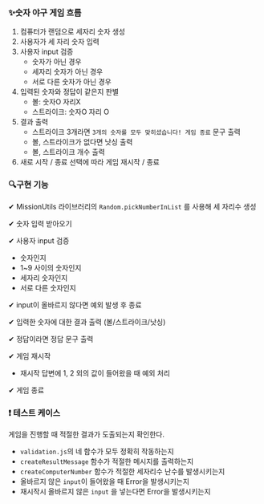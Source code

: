 ### ✨숫자 야구 게임 흐름

1. 컴퓨터가 랜덤으로 세자리 숫자 생성
2. 사용자가 세 자리 숫자 입력
3. 사용자 input 검증
   - 숫자가 아닌 경우
   - 세자리 숫자가 아닌 경우
   - 서로 다른 숫자가 아닌 경우
4. 입력된 숫자와 정답이 같은지 판별
   - 볼: 숫자O 자리X
   - 스트라이크: 숫자O 자리 O
5. 결과 출력
   - 스트라이크 3개라면 `3개의 숫자를 모두 맞히셨습니다! 게임 종료` 문구 출력
   - 볼, 스트라이크가 없다면 낫싱 출력
   - 볼, 스트라이크 개수 출력
6. 새로 시작 / 종료 선택에 따라 게임 재시작 / 종료

### 🔍구현 기능

✔ MissionUtils 라이브러리의 `Random.pickNumberInList` 를 사용해 세 자리수 생성

✔ 숫자 입력 받아오기

✔ 사용자 input 검증

- 숫자인지
- 1~9 사이의 숫자인지
- 세자리 숫자인지
- 서로 다른 숫자인지

✔ input이 올바르지 않다면 예외 발생 후 종료

✔ 입력한 숫자에 대한 결과 출력 (볼/스트라이크/낫싱)

✔ 정답이라면 정답 문구 출력

✔ 게임 재시작

- 재시작 답변에 1, 2 외의 값이 들어왔을 때 예외 처리

✔ 게임 종료

### ❗ 테스트 케이스

게임을 진행할 때 적절한 결과가 도출되는지 확인한다.

- `validation.js`의 네 함수가 모두 정확히 작동하는지
- `createResultMessage` 함수가 적절한 메시지를 출력하는지
- `createComputerNumber` 함수가 적절한 세자리수 난수를 발생시키는지
- 올바르지 않은 `input`이 들어왔을 때 Error을 발생시키는지
- 재시작시 올바르지 않은 `input` 을 넣는다면 Error을 발생시키는지
